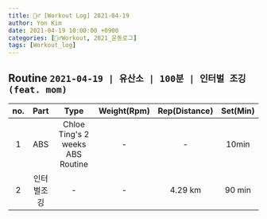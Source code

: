 ```yaml
---
title: 🏋️‍♂️ [Workout Log] 2021-04-19
author: Yon Kim
date: 2021-04-19 10:00:00 +0900
categories: [🏋️‍♂️Workout, 2021_운동로그]
tags: [Workout_log]
---
```


## Routine `2021-04-19 | 유산소 | 100분 | 인터벌 조깅(feat. mom)` ##

|no.|Part|Type|Weight(Rpm)|Rep(Distance)|Set(Min)|
|:---:|:---:|:---:|:---:|:---:|:---:|
|1|ABS|Chloe Ting's 2 weeks ABS Routine|-|-|10min|
|2|인터벌조깅|-|-|4.29 km|90 min|

